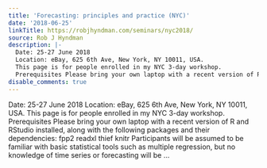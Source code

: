 ```yaml
---
title: 'Forecasting: principles and practice (NYC)'
date: '2018-06-25'
linkTitle: https://robjhyndman.com/seminars/nyc2018/
source: Rob J Hyndman
description: |-
  Date: 25-27 June 2018
  Location: eBay, 625 6th Ave, New York, NY 10011, USA.
  This page is for people enrolled in my NYC 3-day workshop.
  Prerequisites Please bring your own laptop with a recent version of R and RStudio installed, along with the following packages and their dependencies: fpp2 readxl thief knitr Participants will be assumed to be familiar with basic statistical tools such as multiple regression, but no knowledge of time series or forecasting will be ...
disable_comments: true
---
```

Date: 25-27 June 2018
Location: eBay, 625 6th Ave, New York, NY 10011, USA.
This page is for people enrolled in my NYC 3-day workshop.
Prerequisites Please bring your own laptop with a recent version of R and RStudio installed, along with the following packages and their dependencies: fpp2 readxl thief knitr Participants will be assumed to be familiar with basic statistical tools such as multiple regression, but no knowledge of time series or forecasting will be ...